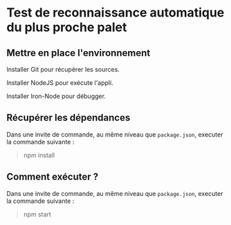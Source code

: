 # Test de reconnaissance automatique du plus proche palet

## Mettre en place l'environnement

Installer Git pour récupérer les sources.

Installer NodeJS pour exécute l'appli.

Installer Iron-Node pour débugger.

## Récupérer les dépendances

Dans une invite de commande, au même niveau que `package.json`, executer la commande suivante :

> npm install

## Comment exécuter ?

Dans une invite de commande, au même niveau que `package.json`, executer la commande suivante :

> npm start
